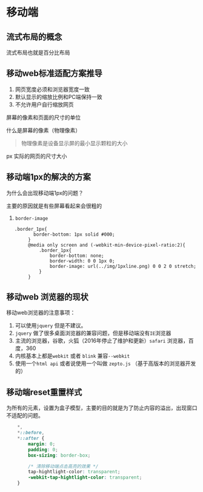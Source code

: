# 移动端

## 流式布局的概念

流式布局也就是百分比布局

## 移动web标准适配方案推导

1. 网页宽度必须和浏览器宽度一致
2. 默认显示的缩放比例和PC端保持一致
3. 不允许用户自行缩放网页

屏幕的像素和页面的尺寸的单位

什么是屏幕的像素（物理像素）

> 物理像素是设备显示屏的最小显示颗粒的大小

px 实际的网页的尺寸大小

## 移动端1px的解决的方案

为什么会出现移动端1px的问题？

主要的原因就是有些屏幕看起来会很粗的

1. `border-image`

```
   .border_1px{
          border-bottom: 1px solid #000;
        }
        @media only screen and (-webkit-min-device-pixel-ratio:2){
            .border_1px{
                border-bottom: none;
                border-width: 0 0 1px 0;
                border-image: url(../img/1pxline.png) 0 0 2 0 stretch;
            }
        }
```
## 移动web 浏览器的现状

移动web浏览器的注意事项：

1. 可以使用`jquery` 但是不建议。
2. `jquery` 做了很多桌面浏览器的兼容问题，但是移动端没有`IE`浏览器
3. 主流的浏览器，谷歌，火狐（2016年停止了维护和更新）`safari` 浏览器，百度，360
4. 内核基本上都是`webkit` 或者 `blink` 兼容`--webkit`
5. 使用一个`html api` 或者说使用一个叫做 `zepto.js` （基于高版本的浏览器开发的）


## 移动端reset重置样式

为所有的元素，设置为盒子模型，主要的目的就是为了防止内容的溢出，出现窗口不适配的问题。

```css
    *,
    *::before,
    *::after {
        margin: 0;
        padding: 0;
        box-sizing: border-box;

        /* 清除移动端点击高亮的效果 */
        tap-hightlight-color: transparent;
        -webkit-tap-hightlight-color: transparent;
    }
```
